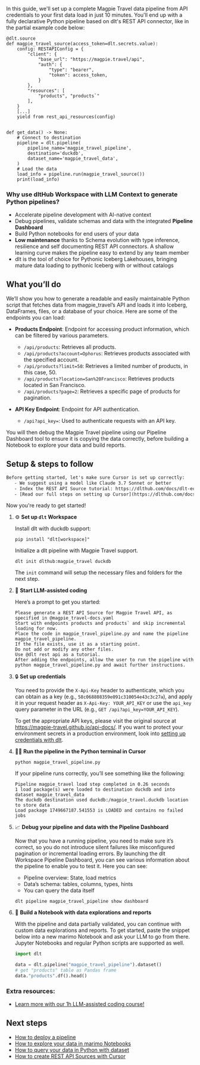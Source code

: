 In this guide, we'll set up a complete Magpie Travel data pipeline from API credentials to your first data load in just 10 minutes. You'll end up with a fully declarative Python pipeline based on dlt's REST API connector, like in the partial example code below:

```python-outcome
@dlt.source
def magpie_travel_source(access_token=dlt.secrets.value):
    config: RESTAPIConfig = {
        "client": {
            "base_url": "https://magpie.travel/api",
            "auth": {
                "type": "bearer",
                "token": access_token,
            }
        },
        "resources": [
            "products", "products`"
        ],
    }
    [...]
    yield from rest_api_resources(config)


def get_data() -> None:
    # Connect to destination
    pipeline = dlt.pipeline(
        pipeline_name='magpie_travel_pipeline',
        destination='duckdb',
        dataset_name='magpie_travel_data', 
    )
    # Load the data
    load_info = pipeline.run(magpie_travel_source())
    print(load_info) 
```

### Why use dltHub Workspace with LLM Context to generate Python pipelines?

- Accelerate pipeline development with AI-native context
- Debug pipelines, validate schemas and data with the integrated **Pipeline Dashboard**
- Build Python notebooks for end users of your data
- **Low maintenance** thanks to Schema evolution with type inference, resilience and self documenting REST API connectors. A shallow learning curve makes the pipeline easy to extend by any team member
- dlt is the tool of choice for Pythonic Iceberg Lakehouses, bringing mature data loading to pythonic Iceberg with or without catalogs

## What you’ll do

We’ll show you how to generate a readable and easily maintainable Python script that fetches data from magpie_travel’s API and loads it into Iceberg, DataFrames, files, or a database of your choice. Here are some of the endpoints you can load:

- **Products Endpoint**: Endpoint for accessing product information, which can be filtered by various parameters.
  - `/api/products`: Retrieves all products.
  - `/api/products?account=Ophorus`: Retrieves products associated with the specified account.
  - `/api/products?limit=50`: Retrieves a limited number of products, in this case, 50.
  - `/api/products?location=San%20Francisco`: Retrieves products located in San Francisco.
  - `/api/products?page=2`: Retrieves a specific page of products for pagination.
  
- **API Key Endpoint**: Endpoint for API authentication.
  - `/api?api_key=`: Used to authenticate requests with an API key.

You will then debug the Magpie Travel pipeline using our Pipeline Dashboard tool to ensure it is copying the data correctly, before building a Notebook to explore your data and build reports.

## Setup & steps to follow

```default
Before getting started, let's make sure Cursor is set up correctly:
   - We suggest using a model like Claude 3.7 Sonnet or better
   - Index the REST API Source tutorial: https://dlthub.com/docs/dlt-ecosystem/verified-sources/rest_api/ and add it to context as **@dlt rest api**
   - [Read our full steps on setting up Cursor](https://dlthub.com/docs/dlt-ecosystem/llm-tooling/cursor-restapi#23-configuring-cursor-with-documentation)
```

Now you're ready to get started!

1. ⚙️ **Set up `dlt` Workspace**
    
    Install dlt with duckdb support:
    ```shell
    pip install "dlt[workspace]"
    ```

    Initialize a dlt pipeline with Magpie Travel support.
    ```shell
    dlt init dlthub:magpie_travel duckdb
    ```

    The `init` command will setup the necessary files and folders for the next step.
    
2. 🤠 **Start LLM-assisted coding**
    
    Here’s a prompt to get you started:
    
    ```prompt
    Please generate a REST API Source for Magpie Travel API, as specified in @magpie_travel-docs.yaml 
    Start with endpoints products and products` and skip incremental loading for now. 
    Place the code in magpie_travel_pipeline.py and name the pipeline magpie_travel_pipeline. 
    If the file exists, use it as a starting point. 
    Do not add or modify any other files. 
    Use @dlt rest api as a tutorial. 
    After adding the endpoints, allow the user to run the pipeline with python magpie_travel_pipeline.py and await further instructions.
    ```

    
3. 🔒 **Set up credentials** 
    
    You need to provide the `X-Api-Key` header to authenticate, which you can obtain as a key (e.g., `58c068808359e091c310054e43c3c27a`), and apply it in your request header as `X-Api-Key: YOUR_API_KEY` or use the `api_key` query parameter in the URL (e.g., `GET /api?api_key=YOUR_API_KEY`).
    
    To get the appropriate API keys, please visit the original source at https://magpie-travel.github.io/api-docs/.
    If you want to protect your environment secrets in a production environment, look into [setting up credentials with dlt](https://dlthub.com/docs/walkthroughs/add_credentials).
    
4. 🏃‍♀️ **Run the pipeline in the Python terminal in Cursor**
    
    ```shell
    python magpie_travel_pipeline.py
    ```
    
    If your pipeline runs correctly, you’ll see something like the following:
    
    ```shell
    Pipeline magpie_travel load step completed in 0.26 seconds
    1 load package(s) were loaded to destination duckdb and into dataset magpie_travel_data
    The duckdb destination used duckdb:/magpie_travel.duckdb location to store data
    Load package 1749667187.541553 is LOADED and contains no failed jobs
    ```
    
5. 📈 **Debug your pipeline and data with the Pipeline Dashboard**

    Now that you have a running pipeline, you need to make sure it’s correct, so you do not introduce silent failures like misconfigured pagination or incremental loading errors. By launching the dlt Workspace Pipeline Dashboard, you can see various information about the pipeline to enable you to test it. Here you can see:
    - Pipeline overview: State, load metrics
    - Data’s schema: tables, columns, types, hints
    - You can query the data itself
    
    ```shell
    dlt pipeline magpie_travel_pipeline show dashboard
    ```
    
6. 🐍 **Build a Notebook with data explorations and reports**

    With the pipeline and data partially validated, you can continue with custom data explorations and reports. To get started, paste the snippet below into a new marimo Notebook and ask your LLM to go from there. Jupyter Notebooks and regular Python scripts are supported as well.

    
    ```python
    import dlt

   data = dlt.pipeline("magpie_travel_pipeline").dataset()
   # get "products" table as Pandas frame
   data."products".df().head()
    ```

### Extra resources:

- [Learn more with our 1h LLM-assisted coding course!](https://www.youtube.com/watch?v=GGid70rnJuM)

## Next steps

- [How to deploy a pipeline](https://dlthub.com/docs/walkthroughs/deploy-a-pipeline)
- [How to explore your data in marimo Notebooks](https://dlthub.com/docs/general-usage/dataset-access/marimo)
- [How to query your data in Python with dataset](https://dlthub.com/docs/general-usage/dataset-access/dataset)
- [How to create REST API Sources with Cursor](https://dlthub.com/docs/dlt-ecosystem/llm-tooling/cursor-restapi)
